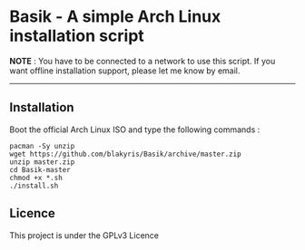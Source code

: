 # Basik - A simple Arch Linux installation script

**NOTE** : You have to be connected to a network to use this script. If you want offline installation support, please let me know by email.
_____________________________________________________________________________________________________________

## Installation


Boot the official Arch Linux ISO and type the following commands :

```
pacman -Sy unzip
wget https://github.com/blakyris/Basik/archive/master.zip
unzip master.zip
cd Basik-master
chmod +x *.sh
./install.sh
```

## Licence

This project is under the GPLv3 Licence
